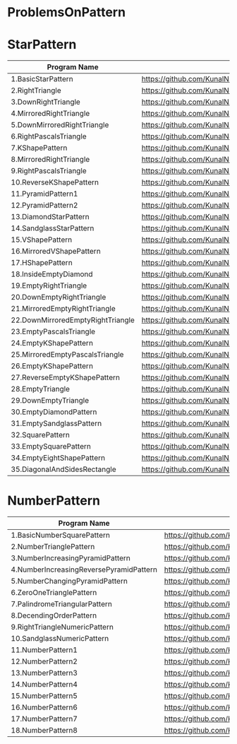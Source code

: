 # ProblemsOnPattern

# StarPattern
| Program Name             | Link Of Souce code                                                                   |
| ----------------- | ------------------------------------------------------------------ |
1.BasicStarPattern   |https://github.com/KunalNarkhedePatil/LogicBuilding/blob/main/ProblemsOnPatterns/BasicStarPattern.cpp
2.RightTriangle   |https://github.com/KunalNarkhedePatil/LogicBuilding/blob/main/ProblemsOnPatterns/RightTriangle.cpp
3.DownRightTriangle   |https://github.com/KunalNarkhedePatil/LogicBuilding/blob/main/ProblemsOnPatterns/DownRightTriangle.cpp
4.MirroredRightTriangle   |https://github.com/KunalNarkhedePatil/LogicBuilding/blob/main/ProblemsOnPatterns/MirroredRightTriangle.cpp
5.DownMirroredRightTriangle   |https://github.com/KunalNarkhedePatil/LogicBuilding/blob/main/ProblemsOnPatterns/DownMirroredRightTriangle.cpp
6.RightPascalsTriangle   |https://github.com/KunalNarkhedePatil/LogicBuilding/blob/main/ProblemsOnPatterns/RightPascalsTriangle.cpp
7.KShapePattern   |https://github.com/KunalNarkhedePatil/LogicBuilding/blob/main/ProblemsOnPatterns/KShapePattern.cpp
8.MirroredRightTriangle   |https://github.com/KunalNarkhedePatil/LogicBuilding/blob/main/ProblemsOnPatterns/MirroredRightTriangle.cpp
9.RightPascalsTriangle   |https://github.com/KunalNarkhedePatil/LogicBuilding/blob/main/ProblemsOnPatterns/RightPascalsTriangle.cpp
10.ReverseKShapePattern   |https://github.com/KunalNarkhedePatil/LogicBuilding/blob/main/ProblemsOnPatterns/ReverseKShapePattern.cpp
11.PyramidPattern1   |https://github.com/KunalNarkhedePatil/LogicBuilding/blob/main/ProblemsOnPatterns/PyramidPattern1.cpp
12.PyramidPattern2   |https://github.com/KunalNarkhedePatil/LogicBuilding/blob/main/ProblemsOnPatterns/PyramidPattern2.cpp
13.DiamondStarPattern   |https://github.com/KunalNarkhedePatil/LogicBuilding/blob/main/ProblemsOnPatterns/DiamondStarPattern.cpp
14.SandglassStarPattern   |https://github.com/KunalNarkhedePatil/LogicBuilding/blob/main/ProblemsOnPatterns/SandglassStarPattern.cpp
15.VShapePattern   |https://github.com/KunalNarkhedePatil/LogicBuilding/blob/main/ProblemsOnPatterns/VShapePattern.cpp
16.MirroredVShapePattern   |https://github.com/KunalNarkhedePatil/LogicBuilding/blob/main/ProblemsOnPatterns/MirroredVShapePattern.cpp
17.HShapePattern   |https://github.com/KunalNarkhedePatil/LogicBuilding/blob/main/ProblemsOnPatterns/HShapePattern.cpp
18.InsideEmptyDiamond   |https://github.com/KunalNarkhedePatil/LogicBuilding/blob/main/ProblemsOnPatterns/InsideEmptyDiamond.cpp
19.EmptyRightTriangle   |https://github.com/KunalNarkhedePatil/LogicBuilding/blob/main/ProblemsOnPatterns/EmptyRightTriangle.cpp
20.DownEmptyRightTriangle   |https://github.com/KunalNarkhedePatil/LogicBuilding/blob/main/ProblemsOnPatterns/DownEmptyRightTriangle.cpp
21.MirroredEmptyRightTriangle   |https://github.com/KunalNarkhedePatil/LogicBuilding/blob/main/ProblemsOnPatterns/MirroredEmptyRightTriangle.cpp
22.DownMirroredEmptyRightTriangle   |https://github.com/KunalNarkhedePatil/LogicBuilding/blob/main/ProblemsOnPatterns/DownMirroredEmptyRightTriangle.cpp
23.EmptyPascalsTriangle   |https://github.com/KunalNarkhedePatil/LogicBuilding/blob/main/ProblemsOnPatterns/EmptyPascalsTriangle.cpp
24.EmptyKShapePattern   |https://github.com/KunalNarkhedePatil/LogicBuilding/blob/main/ProblemsOnPatterns/EmptyKShapePattern.cpp
25.MirroredEmptyPascalsTriangle   |https://github.com/KunalNarkhedePatil/LogicBuilding/blob/main/ProblemsOnPatterns/MirroredEmptyPascalsTriangle.cpp
26.EmptyKShapePattern   |https://github.com/KunalNarkhedePatil/LogicBuilding/blob/main/ProblemsOnPatterns/EmptyKShapePattern.cpp
27.ReverseEmptyKShapePattern   |https://github.com/KunalNarkhedePatil/LogicBuilding/blob/main/ProblemsOnPatterns/ReverseKShapePattern.cpp
28.EmptyTriangle   |https://github.com/KunalNarkhedePatil/LogicBuilding/blob/main/ProblemsOnPatterns/EmptyTriangle.cpp
29.DownEmptyTriangle   |https://github.com/KunalNarkhedePatil/LogicBuilding/blob/main/ProblemsOnPatterns/DownEmptyTriangle.cpp
30.EmptyDiamondPattern   |https://github.com/KunalNarkhedePatil/LogicBuilding/blob/main/ProblemsOnPatterns/EmptyDiamondPattern.cpp
31.EmptySandglassPattern   |https://github.com/KunalNarkhedePatil/LogicBuilding/blob/main/ProblemsOnPatterns/EmptySandglassPattern.cpp
32.SquarePattern   |https://github.com/KunalNarkhedePatil/LogicBuilding/blob/main/ProblemsOnPatterns/SquarePattern.cpp
33.EmptySquarePattern   |https://github.com/KunalNarkhedePatil/LogicBuilding/blob/main/ProblemsOnPatterns/EmptySquarePattern.cpp
34.EmptyEightShapePattern   |https://github.com/KunalNarkhedePatil/LogicBuilding/blob/main/ProblemsOnPatterns/EmptyEightShapePattern.cpp
35.DiagonalAndSidesRectangle   |https://github.com/KunalNarkhedePatil/LogicBuilding/blob/main/ProblemsOnPatterns/DiagonalAndSidesRectangle.cpp




# NumberPattern
| Program Name             | Link Of Souce code                                                                   |
| ----------------- | ------------------------------------------------------------------ |
1.BasicNumberSquarePattern   |https://github.com/KunalNarkhedePatil/LogicBuilding/blob/main/ProblemsOnPatterns/BasicNumberSquarePattern.cpp
2.NumberTrianglePattern   |https://github.com/KunalNarkhedePatil/LogicBuilding/blob/main/ProblemsOnPatterns/NumberTrianglePattern.cpp
3.NumberIncreasingPyramidPattern   |https://github.com/KunalNarkhedePatil/LogicBuilding/blob/main/ProblemsOnPatterns/NumberIncreasingPyramidPattern.cpp
4.NumberIncreasingReversePyramidPattern   |https://github.com/KunalNarkhedePatil/LogicBuilding/blob/main/ProblemsOnPatterns/NumberIncreasingReversePyramidPattern.cpp
5.NumberChangingPyramidPattern   |https://github.com/KunalNarkhedePatil/LogicBuilding/blob/main/ProblemsOnPatterns/NumberChangingPyramidPattern.cpp
6.ZeroOneTrianglePattern   |https://github.com/KunalNarkhedePatil/LogicBuilding/blob/main/ProblemsOnPatterns/ZeroOneTrianglePattern.cpp
7.PalindromeTriangularPattern   |https://github.com/KunalNarkhedePatil/LogicBuilding/blob/main/ProblemsOnPatterns/PalindromeTriangularPattern.cpp
8.DecendingOrderPattern   |https://github.com/KunalNarkhedePatil/LogicBuilding/blob/main/ProblemsOnPatterns/DecendingOrderPattern.cpp
9.RightTriangleNumericPattern   |https://github.com/KunalNarkhedePatil/LogicBuilding/blob/main/ProblemsOnPatterns/RightTriangleNumericPattern.cpp
10.SandglassNumericPattern   |https://github.com/KunalNarkhedePatil/LogicBuilding/blob/main/ProblemsOnPatterns/SandglassNumericPattern.cpp
11.NumberPattern1   |https://github.com/KunalNarkhedePatil/LogicBuilding/blob/main/ProblemsOnPatterns/NumberPattern1.cpp
12.NumberPattern2   |https://github.com/KunalNarkhedePatil/LogicBuilding/blob/main/ProblemsOnPatterns/NumberPattern2.cpp
13.NumberPattern3   |https://github.com/KunalNarkhedePatil/LogicBuilding/blob/main/ProblemsOnPatterns/NumberPattern3.cpp
14.NumberPattern4   |https://github.com/KunalNarkhedePatil/LogicBuilding/blob/main/ProblemsOnPatterns/NumberPattern4.cpp
15.NumberPattern5   |https://github.com/KunalNarkhedePatil/LogicBuilding/blob/main/ProblemsOnPatterns/NumberPattern5.cpp
16.NumberPattern6   |https://github.com/KunalNarkhedePatil/LogicBuilding/blob/main/ProblemsOnPatterns/NumberPattern6.cpp
17.NumberPattern7   |https://github.com/KunalNarkhedePatil/LogicBuilding/blob/main/ProblemsOnPatterns/NumberPattern7.cpp
18.NumberPattern8   |https://github.com/KunalNarkhedePatil/LogicBuilding/blob/main/ProblemsOnPatterns/NumberPattern8.cpp